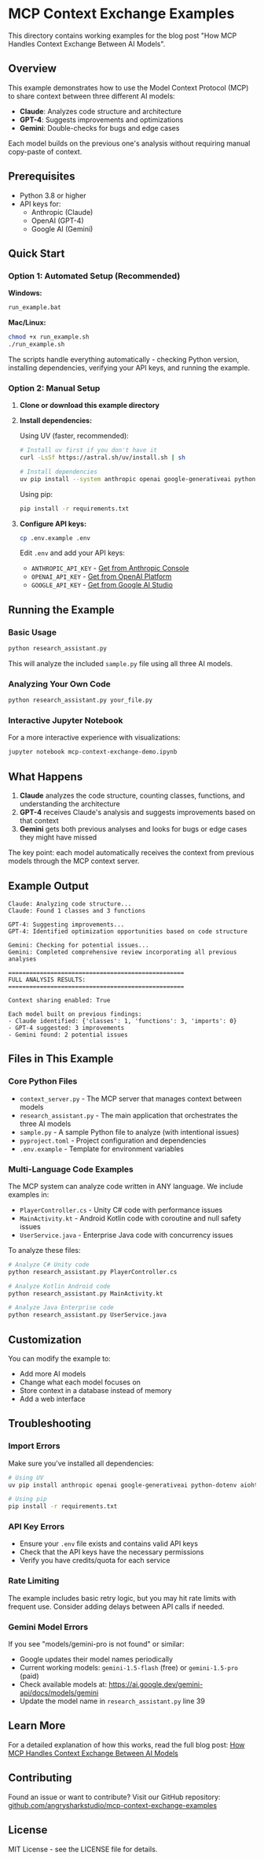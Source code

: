 # MCP Context Exchange Examples

This directory contains working examples for the blog post "How MCP Handles Context Exchange Between AI Models".

## Overview

This example demonstrates how to use the Model Context Protocol (MCP) to share context between three different AI models:
- **Claude**: Analyzes code structure and architecture
- **GPT-4**: Suggests improvements and optimizations
- **Gemini**: Double-checks for bugs and edge cases

Each model builds on the previous one's analysis without requiring manual copy-paste of context.

## Prerequisites

- Python 3.8 or higher
- API keys for:
  - Anthropic (Claude)
  - OpenAI (GPT-4)
  - Google AI (Gemini)

## Quick Start

### Option 1: Automated Setup (Recommended)

**Windows:**
```bash
run_example.bat
```

**Mac/Linux:**
```bash
chmod +x run_example.sh
./run_example.sh
```

The scripts handle everything automatically - checking Python version, installing dependencies, verifying your API keys, and running the example.

### Option 2: Manual Setup

1. **Clone or download this example directory**

2. **Install dependencies:**

   Using UV (faster, recommended):
   ```bash
   # Install uv first if you don't have it
   curl -LsSf https://astral.sh/uv/install.sh | sh
   
   # Install dependencies
   uv pip install --system anthropic openai google-generativeai python-dotenv aiohttp tenacity
   ```

   Using pip:
   ```bash
   pip install -r requirements.txt
   ```

3. **Configure API keys:**
   ```bash
   cp .env.example .env
   ```
   
   Edit `.env` and add your API keys:
   - `ANTHROPIC_API_KEY` - [Get from Anthropic Console](https://console.anthropic.com/)
   - `OPENAI_API_KEY` - [Get from OpenAI Platform](https://platform.openai.com/api-keys)
   - `GOOGLE_API_KEY` - [Get from Google AI Studio](https://makersuite.google.com/app/apikey)

## Running the Example

### Basic Usage

```bash
python research_assistant.py
```

This will analyze the included `sample.py` file using all three AI models.

### Analyzing Your Own Code

```bash
python research_assistant.py your_file.py
```

### Interactive Jupyter Notebook

For a more interactive experience with visualizations:
```bash
jupyter notebook mcp-context-exchange-demo.ipynb
```

## What Happens

1. **Claude** analyzes the code structure, counting classes, functions, and understanding the architecture
2. **GPT-4** receives Claude's analysis and suggests improvements based on that context
3. **Gemini** gets both previous analyses and looks for bugs or edge cases they might have missed

The key point: each model automatically receives the context from previous models through the MCP context server.

## Example Output

```
Claude: Analyzing code structure...
Claude: Found 1 classes and 3 functions

GPT-4: Suggesting improvements...
GPT-4: Identified optimization opportunities based on code structure

Gemini: Checking for potential issues...
Gemini: Completed comprehensive review incorporating all previous analyses

==================================================
FULL ANALYSIS RESULTS:
==================================================

Context sharing enabled: True

Each model built on previous findings:
- Claude identified: {'classes': 1, 'functions': 3, 'imports': 0}
- GPT-4 suggested: 3 improvements
- Gemini found: 2 potential issues
```

## Files in This Example

### Core Python Files
- `context_server.py` - The MCP server that manages context between models
- `research_assistant.py` - The main application that orchestrates the three AI models
- `sample.py` - A sample Python file to analyze (with intentional issues)
- `pyproject.toml` - Project configuration and dependencies
- `.env.example` - Template for environment variables

### Multi-Language Code Examples
The MCP system can analyze code written in ANY language. We include examples in:
- `PlayerController.cs` - Unity C# code with performance issues
- `MainActivity.kt` - Android Kotlin code with coroutine and null safety issues
- `UserService.java` - Enterprise Java code with concurrency issues

To analyze these files:
```python
# Analyze C# Unity code
python research_assistant.py PlayerController.cs

# Analyze Kotlin Android code
python research_assistant.py MainActivity.kt

# Analyze Java Enterprise code
python research_assistant.py UserService.java
```

## Customization

You can modify the example to:
- Add more AI models
- Change what each model focuses on
- Store context in a database instead of memory
- Add a web interface

## Troubleshooting

### Import Errors
Make sure you've installed all dependencies:
```bash
# Using UV
uv pip install anthropic openai google-generativeai python-dotenv aiohttp tenacity

# Using pip
pip install -r requirements.txt
```

### API Key Errors
- Ensure your `.env` file exists and contains valid API keys
- Check that the API keys have the necessary permissions
- Verify you have credits/quota for each service

### Rate Limiting
The example includes basic retry logic, but you may hit rate limits with frequent use. Consider adding delays between API calls if needed.

### Gemini Model Errors
If you see "models/gemini-pro is not found" or similar:
- Google updates their model names periodically
- Current working models: `gemini-1.5-flash` (free) or `gemini-1.5-pro` (paid)
- Check available models at: https://ai.google.dev/gemini-api/docs/models/gemini
- Update the model name in `research_assistant.py` line 39

## Learn More

For a detailed explanation of how this works, read the full blog post:
[How MCP Handles Context Exchange Between AI Models](https://angry-shark-studio.com/blog/mcp-context-exchange-ai-models)

## Contributing

Found an issue or want to contribute? Visit our GitHub repository:
[github.com/angrysharkstudio/mcp-context-exchange-examples](https://github.com/angrysharkstudio/mcp-context-exchange-examples)

## License

MIT License - see the LICENSE file for details.